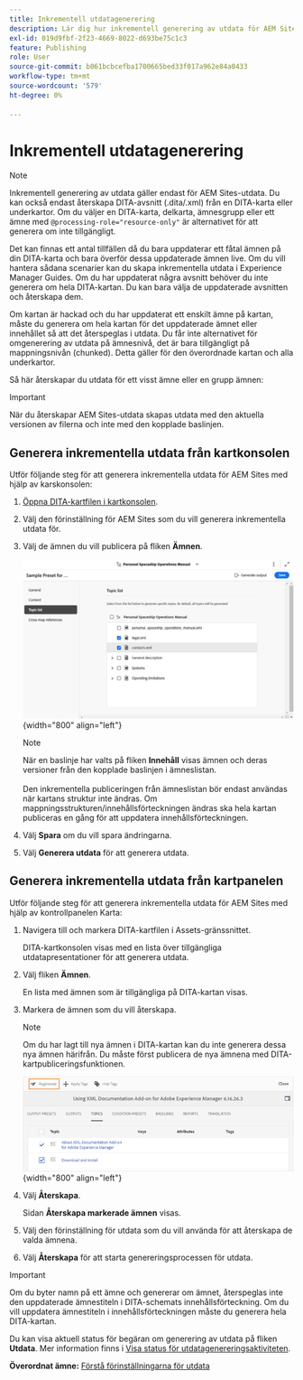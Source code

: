 ```yaml
---
title: Inkrementell utdatagenerering
description: Lär dig hur inkrementell generering av utdata för AEM Sites fungerar i AEM Guides.
exl-id: 019d9fbf-2f23-4669-8022-d693be75c1c3
feature: Publishing
role: User
source-git-commit: b061bcbcefba1700665bed33f017a962e84a0433
workflow-type: tm+mt
source-wordcount: '579'
ht-degree: 0%

---
```



# Inkrementell utdatagenerering

>[!NOTE]
>
> Inkrementell generering av utdata gäller endast för AEM Sites-utdata. Du kan också endast återskapa DITA-avsnitt \(.dita/.xml\) från en DITA-karta eller underkartor. Om du väljer en DITA-karta, delkarta, ämnesgrupp eller ett ämne med `@processing-role="resource-only"` är alternativet för att generera om inte tillgängligt.

Det kan finnas ett antal tillfällen då du bara uppdaterar ett fåtal ämnen på din DITA-karta och bara överför dessa uppdaterade ämnen live. Om du vill hantera sådana scenarier kan du skapa inkrementella utdata i Experience Manager Guides. Om du har uppdaterat några avsnitt behöver du inte generera om hela DITA-kartan. Du kan bara välja de uppdaterade avsnitten och återskapa dem.

Om kartan är hackad och du har uppdaterat ett enskilt ämne på kartan, måste du generera om hela kartan för det uppdaterade ämnet eller innehållet så att det återspeglas i utdata. Du får inte alternativet för omgenerering av utdata på ämnesnivå, det är bara tillgängligt på mappningsnivån \(chunked\). Detta gäller för den överordnade kartan och alla underkartor.

Så här återskapar du utdata för ett visst ämne eller en grupp ämnen:

>[!IMPORTANT]
>
> När du återskapar AEM Sites-utdata skapas utdata med den aktuella versionen av filerna och inte med den kopplade baslinjen.

## Generera inkrementella utdata från kartkonsolen

Utför följande steg för att generera inkrementella utdata för AEM Sites med hjälp av karskonsolen:

1. [Öppna DITA-kartfilen i kartkonsolen](./open-files-map-console.md).
1. Välj den förinställning för AEM Sites som du vill generera inkrementella utdata för.
1. Välj de ämnen du vill publicera på fliken **Ämnen**.

   ![Ämneslista för objektwebbplatser](images/aem-presets-topic-list.png) {width="800" align="left"}

   >[!NOTE]
   >
   > När en baslinje har valts på fliken **Innehåll** visas ämnen och deras versioner från den kopplade baslinjen i ämneslistan.<br><br>
   > Den inkrementella publiceringen från ämneslistan bör endast användas när kartans struktur inte ändras. Om mappningsstrukturen/innehållsförteckningen ändras ska hela kartan publiceras en gång för att uppdatera innehållsförteckningen.
1. Välj **Spara** om du vill spara ändringarna.
1. Välj **Generera utdata** för att generera utdata.


## Generera inkrementella utdata från kartpanelen

Utför följande steg för att generera inkrementella utdata för AEM Sites med hjälp av kontrollpanelen Karta:

1. Navigera till och markera DITA-kartfilen i Assets-gränssnittet.

   DITA-kartkonsolen visas med en lista över tillgängliga utdatapresentationer för att generera utdata.

1. Välj fliken **Ämnen**.

   En lista med ämnen som är tillgängliga på DITA-kartan visas.

1. Markera de ämnen som du vill återskapa.

   >[!NOTE]
   >
   > Om du har lagt till nya ämnen i DITA-kartan kan du inte generera dessa nya ämnen härifrån. Du måste först publicera de nya ämnena med DITA-kartpubliceringsfunktionen.

   ![](images/regenerate-topics.png){width="800" align="left"}

1. Välj **Återskapa**.

   Sidan **Återskapa markerade ämnen** visas.

1. Välj den förinställning för utdata som du vill använda för att återskapa de valda ämnena.

1. Välj **Återskapa** för att starta genereringsprocessen för utdata.


>[!IMPORTANT]
>
> Om du byter namn på ett ämne och genererar om ämnet, återspeglas inte den uppdaterade ämnestiteln i DITA-schemats innehållsförteckning. Om du vill uppdatera ämnestiteln i innehållsförteckningen måste du generera hela DITA-kartan.

Du kan visa aktuell status för begäran om generering av utdata på fliken **Utdata**. Mer information finns i [Visa status för utdatagenereringsaktiviteten](#view-the-status-of-the-output-generation-task).



**Överordnat ämne:** [Förstå förinställningarna för utdata](generate-output-understand-presets.md)
